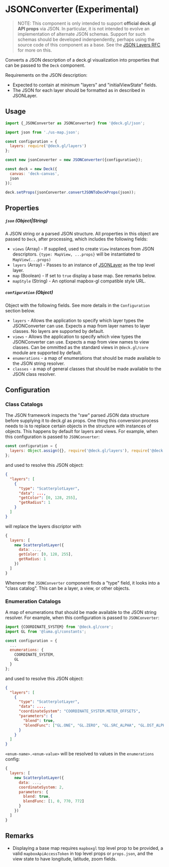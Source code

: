 # JSONConverter (Experimental)

> NOTE: This component is only intended to support **official deck.gl API props** via JSON. In particular, it is not intended to evolve an implementation of alternate JSON schemas. Support for such schemas should be developed indenpendently, perhaps using the source code of this component as a base. See the [JSON Layers RFC](https://github.com/uber/deck.gl/blob/master/dev-docs/RFCs/v6.1/json-layers-rfc.md) for more on this.

Converts a JSON description of a deck.gl visualization into properties that can be passed to the `Deck` component.

Requirements on the JSON description:

* Expected to contain at minimum "layers" and "initialViewState" fields.
* The JSON for each layer should be formatted as in described in JSONLayer.


## Usage

```js
import {_JSONConverter as JSONConverter} from '@deck.gl/json';

import json from './us-map.json';

const configuration = {
  layers: require('@deck.gl/layers')
};

const new jsonConverter = new JSONConverter({configuration});

const deck = new Deck({
  canvas: 'deck-canvas',
  json
});

deck.setProps(jsonConverter.convertJSONToDeckProps(json));
```


## Properties


##### `json` (Object|String)

A JSON string or a parsed JSON structure. 
All properties in this object are passed to `Deck`, after processing, which includes the following fields:

- `views` (Array) - If supplied, used to create `View` instances from JSON descriptors. `{type: MapView, ...props}` will be instantiated to `MapView(...props)`
- `layers` (Array) - Passes to an instance of [JSONLayer](/docs/api-reference/json/json-layer.md) as the top level layer.
- `map` (Boolean) - If set to `true` display a base map. See remarks below.
- `mapStyle` (String) - An optional mapbox-gl compatible style URL.

##### `configuration` (Object)

Object with the following fields. See more details in the `Configuration` section below.

* `layers` - Allows the application to specify which layer types the JSONConverter can use. Expects a map from layer names to layer classes. No layers are supported by default.
* `views` - Allows the application to specify which view types the JSONConverter can use. Expects a map from view names to view classes. Can be ommitted as the standard views in `@deck.gl/core` module are supported by default.
* `enumerations` - a map of enumerations that should be made available to the JSON string resolver.
* `classes` - a map of general classes that should be made available to the JSON class resolver.


## Configuration

### Class Catalogs

The JSON framework inspects the "raw" parsed JSON data structure before supplying it to deck.gl as props. One thing this conversion process needs to is to replace certain objects in the structure with instances of objects. This happens by default for layers and views. For example, when this configuration is passed to `JSONConverter`:

```js
const configuration = {
  layers: Object.assign({}, require('@deck.gl/layers'), require('@deck.gl/aggregation-layers'))
};
```

and used to resolve this JSON object:

```json
{
  "layers": [
    {
      "type": "ScatterplotLayer",
      "data": ...,
      "getColor": [0, 128, 255],
      "getRadius": 1
    }
  ]
}
```

will replace the layers discriptor with

```js
{
  layers: [
    new ScatterplotLayer({
      data: ...,
      getColor: [0, 128, 255],
      getRadius: 1
    })
  ]
}
```

Whenever the `JSONConverter` component finds a "type" field, it looks into a "class catalog". This can be a layer, a view, or other objects.


### Enumeration Catalogs

A map of enumerations that should be made available to the JSON string resolver. For example, when this configuration is passed to `JSONConverter`:

```js
import {COORDINATE_SYSTEM} from '@deck.gl/core';
import GL from '@luma.gl/constants';

const configuration = {
  ...
  enumerations: {
    COORDINATE_SYSTEM,
    GL
  }
};
```

and used to resolve this JSON object:

```json
{
  "layers": [
    {
      "type": "ScatterplotLayer",
      "data": ...,
      "coordinateSystem": "COORDINATE_SYSTEM.METER_OFFSETS",
      "parameters": {
        "blend": true,
        "blendFunc": ["GL.ONE", "GL.ZERO", "GL.SRC_ALPHA", "GL.DST_ALPHA"]
      }
    }
  ]
}
```

`<enum-name>.<enum-value>` will be resolved to values in the `enumerations` config:

```js
{
  layers: [
    new ScatterplotLayer({
      data: ...,
      coordinateSystem: 2,
      parameters: {
        blend: true,
        blendFunc: [1, 0, 770, 772]
      }
    })
  ]
}
```

## Remarks

* Displaying a base map requires `mapboxgl` top level prop to be provided, a valid `mapboxApiAccessToken` in top level props or `props.json`, and the view state to have longitude, latitude, zoom fields.
